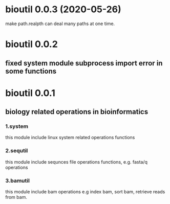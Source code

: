 # bioutil 0.0.3 (2020-05-26)
make path.realpth can deal many paths at one time.

# bioutil 0.0.2
## fixed system module subprocess import error in some functions


# bioutil 0.0.1
## biology related operations in bioinformatics
### 1.system
this module include linux system related operations functions
### 2.sequtil
this module include sequnces file operations functions, e.g. fasta/q operations
### 3.bamutil
this module include bam operations e.g index bam, sort bam, retrieve reads from bam.


